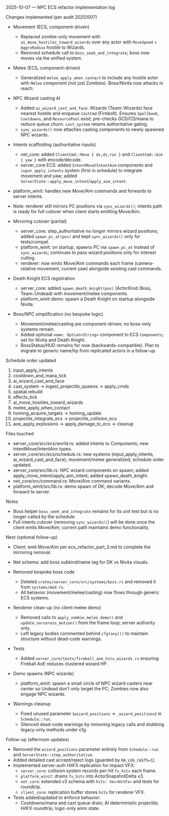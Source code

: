 2025-10-07 — NPC ECS refactor implementation log

Changes implemented (per audit 20251007)
- Movement (ECS, component-driven)
  - Replaced zombie-only movement with `ai_move_hostiles_toward_wizards` over any actor with `MoveSpeed` + `AggroRadius` hostile to Wizards.
  - Removed schedule call to `boss_seek_and_integrate`; boss now moves via the unified system.

- Melee (ECS, component-driven)
  - Generalized `melee_apply_when_contact` to include any hostile actor with `Melee` component (not just Zombies). Boss/Nivita now attacks in reach.

- NPC Wizard casting AI
  - Added `ai_wizard_cast_and_face`: Wizards (Team::Wizards) face nearest hostile and enqueue `CastCmd` (Firebolt). Ensures `Spellbook`, `Cooldowns`, and `ResourcePool` exist; pre-checks GCD/CD/mana to reduce queue churn. `cast_system` retains authoritative gating.
  - `sync_wizards()` now attaches casting components to newly spawned NPC wizards.

- Intents scaffolding (authoritative inputs)
  - net_core: added `ClientCmd::Move { dx,dz,run }` and `ClientCmd::Aim { yaw }` with encode/decode.
  - server_core ECS: added `IntentMove`/`IntentAim` components and `input_apply_intents` system (first in schedule) to integrate movement and yaw; added `ServerState::apply_move_intent`/`apply_aim_intent`.
- platform_winit: handles new Move/Aim commands and forwards to server intents.
- Note: renderer still mirrors PC positions via `sync_wizards()`; intents path is ready for full cutover when client starts emitting Move/Aim.

- Mirroring cutover (partial)
  - server_core: step_authoritative no longer mirrors wizard positions; added `spawn_pc_at(pos)` and kept `sync_wizards()` only for tests/compat.
  - platform_winit: on startup, spawns PC via `spawn_pc_at` instead of `sync_wizards`; continues to pass wizard positions only for interest culling.
  - renderer: now emits Move/Aim commands each frame (camera-relative movement, current yaw) alongside existing cast commands.

- Death Knight ECS registration
  - server_core: added `spawn_death_knight(pos)` (ActorKind::Boss, Team::Undead) with movement/melee components.
  - platform_winit demo: spawn a Death Knight on startup alongside Nivita.

- Boss/NPC simplification (no bespoke logic)
  - Movement/melee/casting are component-driven; no boss-only systems remain.
  - Added optional `name: Option<String>` component to ECS `Components`; set for Nivita and Death Knight.
  - BossStatus/HUD remains for now (backwards-compatible). Plan to migrate to generic name/hp from replicated actors in a follow-up.

Schedule order updated
1) input_apply_intents
2) cooldown_and_mana_tick
3) ai_wizard_cast_and_face
4) cast_system → ingest_projectile_spawns → apply_cmds
5) spatial.rebuild
6) effects_tick
7) ai_move_hostiles_toward_wizards
8) melee_apply_when_contact
9) homing_acquire_targets → homing_update
10) projectile_integrate_ecs → projectile_collision_ecs
11) aoe_apply_explosions → apply_damage_to_ecs → cleanup

Files touched
- server_core/src/ecs/world.rs: added intents to Components; new IntentMove/IntentAim types.
- server_core/src/ecs/schedule.rs: new systems (input_apply_intents, ai_wizard_cast_and_face); movement/melee generalized; schedule order updated.
- server_core/src/lib.rs: NPC wizard components on spawn; added apply_move_intent/apply_aim_intent; added spawn_death_knight.
- net_core/src/command.rs: Move/Aim command variants.
- platform_winit/src/lib.rs: demo spawn of DK; decode Move/Aim and forward to server.

Notes
- Boss helper `boss_seek_and_integrate` remains for its unit test but is no longer called by the schedule.
- Full intents cutover (removing `sync_wizards()`) will be done once the client emits Move/Aim; current path maintains demo functionality.

Next (optional follow-up)
- Client: emit Move/Aim per ecs_refactor_part_3.md to complete the mirroring removal.
- Net schema: add boss subkind/name tag for DK vs Nivita visuals.
- Removed bespoke boss code
  - Deleted `crates/server_core/src/systems/boss.rs` and removed it from `systems/mod.rs`.
  - All behavior (movement/melee/casting) now flows through generic ECS systems.

- Renderer clean-up (no client melee demo)
  - Removed calls to `apply_zombie_melee_demo()` and `update_sorceress_motion()` from the frame loop; server authority only.
  - Left legacy bodies commented behind `cfg(any())` to maintain structure without dead-code warnings.

- Tests
  - Added `server_core/tests/fireball_aoe_hits_wizards.rs` ensuring Fireball AoE reduces clustered wizard HP.

- Demo spawns (NPC wizards)
  - platform_winit: spawn a small circle of NPC wizard casters near center so Undead don’t only target the PC; Zombies now also engage NPC wizards.

- Warnings cleanup
  - Fixed unused parameter (`wizard_positions` → `_wizard_positions`) in `Schedule::run`.
  - Silenced dead-code warnings by removing legacy calls and stubbing legacy-only methods under cfg.

Follow-up (afternoon updates)
- Removed the `wizard_positions` parameter entirely from `Schedule::run` and `ServerState::step_authoritative`.
- Added detailed cast accept/reject logs (guarded by `RA_LOG_CASTS=1`).
- Implemented server-auth HitFX replication for impact VFX:
  - `server_core`: collision system records per-hit `fx_hits` each frame.
  - `platform_winit`: drains `fx_hits` into ActorSnapshotDelta v3.
  - `net_core`: extended v3 schema with `hits: Vec<HitFx>` and tests for roundtrip.
  - `client_core`: replication buffer stores `hits` for renderer VFX.
- Tests added/updated to enforce behavior:
  - Cooldowns/mana and cast queue drain; AI deterministic projectile; HitFX roundtrip; logic-only anim state.
